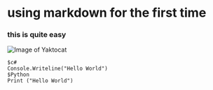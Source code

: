 # using markdown for the first time
### this is quite easy
![Image of Yaktocat](https://octodex.github.com/images/yaktocat.png)
```
$c#
Console.Writeline("Hello World")
$Python
Print ("Hello World")
```
